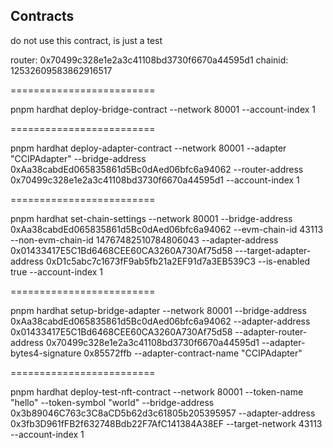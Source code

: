 ## Contracts

do not use this contract, is just a test

router: 0x70499c328e1e2a3c41108bd3730f6670a44595d1
chainid: 12532609583862916517

=========================

pnpm hardhat deploy-bridge-contract --network 80001 --account-index 1

=========================

pnpm hardhat deploy-adapter-contract --network 80001 --adapter "CCIPAdapter" --bridge-address 0xAa38cabdEd065835861d5Bc0dAed06bfc6a94062 --router-address 0x70499c328e1e2a3c41108bd3730f6670a44595d1 --account-index 1

=========================

pnpm hardhat set-chain-settings --network 80001 --bridge-address 0xAa38cabdEd065835861d5Bc0dAed06bfc6a94062 --evm-chain-id 43113 --non-evm-chain-id 14767482510784806043 --adapter-address 0x01433417E5C1Bd6468CEE60CA3260A730Af75d58 ---target-adapter-address 0xD1c5abc7c1673fF9ab5fb21a2EF91d7a3EB539C3 --is-enabled true --account-index 1

=========================

pnpm hardhat setup-bridge-adapter --network 80001 --bridge-address 0xAa38cabdEd065835861d5Bc0dAed06bfc6a94062 --adapter-address 0x01433417E5C1Bd6468CEE60CA3260A730Af75d58 --adapter-router-address 0x70499c328e1e2a3c41108bd3730f6670a44595d1 --adapter-bytes4-signature 0x85572ffb --adapter-contract-name "CCIPAdapter"

=========================

pnpm hardhat deploy-test-nft-contract --network 80001 --token-name "hello" --token-symbol "world" --bridge-address 0x3b89046C763c3C8aCD5b62d3c61805b205395957 --adapter-address 0x3fb3D961fFB2f632748Bdb22F7AfC141384A38EF --target-network 43113 --account-index 1
